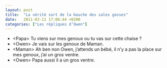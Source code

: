 ```yaml
---
layout: post
title:  "La vérité sort de la bouche des sales gosses"
date:   2011-03-11 17:06:44 +0200
categories: ["Les répliques d’Owen"]
---
```


-   \<Papa\> Tu viens sur mes genoux ou tu vas sur cette chaise ?
-   \<Owen\> Je vais sur les genoux de Maman.
-   \<Maman\> Ah ben non Owen, j’attends un bébé, il n’y a pas la
    place sur mes genoux, j’ai un gros ventre.
-   \<Owen\> Papa aussi il a un gros ventre.

